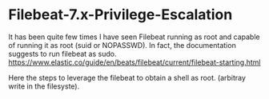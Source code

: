 # Filebeat-7.x-Privilege-Escalation
It has been quite few times I have seen Filebeat running as root and capable of running it as root (suid or NOPASSWD).  In fact, the documentation suggests to run filebeat as sudo. https://www.elastic.co/guide/en/beats/filebeat/current/filebeat-starting.html

Here the steps to leverage the filebeat to obtain a shell as root. (arbitray write in the filesyste).





